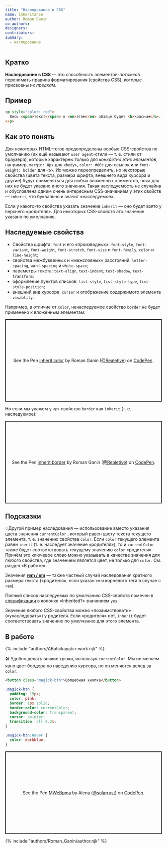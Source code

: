 ```yaml
---
title: "Наследование в CSS"
name: inheritance
author: Roman_Ganin
co-authors:
designers:
contributors:
summary:
  - наследование
---
```


## Кратко

**Наследование в CSS** — это способность элементов-_потомков_ перенимать правила форматирования (свойства CSS), которые присвоены их _предкам_.

## Пример

```html
<p style="color: red">
  Весь <span>текст</span> в <em>этом</em> абзаце будет <b>красным</b>.
</p>
```

## Как это понять

Для некоторых HTML-тегов предопределены особые CSS-свойства по умолчанию (их ещё называют `user agent`-стили — т. е. стили от браузера), которые характерны только для _конкретно этих элементов_, например, `margin: 8px` для `<body>`, `color: #00c` для ссылок или `font-weight: bolder` для `<b>`. Их можно переопределить, но некоторые свойства (цвета текста, размера шрифта, внешнего вида курсора и другие) будут применяться для любых вложенных элементов, пока для них не будет указано иного значения. Такая наследуемость не случайна и обусловлена одним очень интересным CSS-значением у этих свойств — `inherit`, что буквально и значит «наследуемое».

Если у какого-то свойства указать значение `inherit` — оно будет взято у верхнего «родителя». Для некоторых CSS-свойств это значение указано по умолчанию.

## Наследуемые свойства

- Свойства шрифта: `font` и его «производных»: `font-style`, `font-variant`, `font-weight`, `font-stretch`, `font-size` и `font-family`; `color` и `line-height`;
- свойства межбуквенных и «межсловных» расстояний: `letter-spacing`, `word-spacing` и `white-space`;
- параметры текста: `text-align`, `text-indent`, `text-shadow`, `text-transform`;
- оформление пунктов списков: `list-style`, `list-style-type`, `list-style-position`;
- внешний вид курсора: `cursor` и отображение содержимого элемента `visablity`.

Например, в отличие от `color`, ненаследуемое свойство `border` не будет применено к вложенным элементам:

<p class="codepen" data-height="265" data-theme-id="dark" data-default-tab="result" data-user="Realetive" data-slug-hash="pobKOjo" style="height: 265px; box-sizing: border-box; display: flex; align-items: center; justify-content: center; border: 2px solid; margin: 1em 0; padding: 1em;" data-pen-title="inherit color">
  <span>See the Pen <a href="https://codepen.io/Realetive/pen/pobKOjo">
  inherit color</a> by Roman Ganin (<a href="https://codepen.io/Realetive">@Realetive</a>)
  on <a href="https://codepen.io">CodePen</a>.</span>
</p>

Но если мы укажем у `<p>` свойство `border` как `inherit` (т. е. наследуемое):

<p class="codepen" data-height="265" data-theme-id="dark" data-default-tab="result" data-user="Realetive" data-slug-hash="eYzKLJZ" style="height: 265px; box-sizing: border-box; display: flex; align-items: center; justify-content: center; border: 2px solid; margin: 1em 0; padding: 1em;" data-pen-title="inherit border">
  <span>See the Pen <a href="https://codepen.io/Realetive/pen/eYzKLJZ">
  inherit border</a> by Roman Ganin (<a href="https://codepen.io/Realetive">@Realetive</a>)
  on <a href="https://codepen.io">CodePen</a>.</span>
</p>

## Подсказки

💡Другой пример наследования — использование вместо указания цвета значения `currentColor` , который равен цвету текста текущего элемента, т. е. значению свойства `color`. Если `color` текущего элемента равен `inerit` (т. е. наследует значение «родителя»), то и `currentColor` также будет соответствовать текущему значению `color` «родителя». Причём это ключевое слово можно указывать в качестве значения для любого свойства, где значением является цвет, не только для `color`. См. раздел «В работе».

Значения [**rem / em**](/css/doka/rem-em) — также частный случай наследования кратного размера текста («родителя», если указан `em` и корневого тега в случае с `rem`).

Полный список наследуемых по умолчанию CSS-свойств помечен в [спецификации](https://www.w3.org/TR/CSS22/propidx.html) в колонке «Inherited?» значением `yes`.

Значение любого CSS-свойства можно «позаимствовать» («унаследовать») у родителя. Если «родителя» нет, `inherit` будет соответствовать значению по умолчанию для этого элемента.

## В работе

{% include "authors/ABatickaya/in-work.njk" %}

🛠 Удобно делать всякие трюки, используя `currentColor`. Мы не меняем явно цвет бордера по наведению курсора, но он меняется вслед за `color`.

```html
<button class="magick-btn">Волшебная кнопка</button>
```

```css
.magick-btn {
  padding: 15px;
  color: pink;
  border: 1px solid;
  border-color: currentColor;
  background-color: transparent;
  cursor: pointer;
  transition: all 0.2s;
}

.magick-btn:hover {
  color: darkblue;
}
```

<p class="codepen" data-height="265" data-theme-id="dark" data-default-tab="result" data-user="solarrust" data-slug-hash="MWeBpma" style="height: 265px; box-sizing: border-box; display: flex; align-items: center; justify-content: center; border: 2px solid; margin: 1em 0; padding: 1em;" data-pen-title="MWeBpma">
  <span>See the Pen <a href="https://codepen.io/solarrust/pen/MWeBpma">
  MWeBpma</a> by Alena (<a href="https://codepen.io/solarrust">@solarrust</a>)
  on <a href="https://codepen.io">CodePen</a>.</span>
</p>
<script async src="https://static.codepen.io/assets/embed/ei.js"></script>

{% include "authors/Roman_Ganin/author.njk" %}
